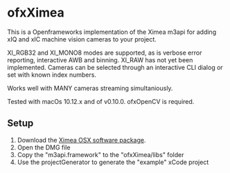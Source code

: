 # ofxXimea

This is a Openframeworks implementation of the Ximea m3api for adding xIQ and xIC machine vision cameras to your project.

XI_RGB32 and XI_MONO8 modes are supported, as is verbose error reporting, interactive AWB and binning.
XI_RAW has not yet been implemented. Cameras can be selected through an interactive CLI dialog or set with known index numbers.

Works well with MANY cameras streaming simultaniously.

Tested with macOs 10.12.x and of v0.10.0.
ofxOpenCV is required.


## Setup

1. Download the [Ximea OSX software package](http://www.ximea.com/support/wiki/apis/XIMEA_OSX_Software_Package).
2. Open the DMG file
3. Copy the "m3api.framework" to the "ofxXimea/libs" folder
4. Use the projectGenerator to generate the "example" xCode project
